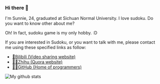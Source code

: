 ### Hi there 👋

I'm Sunnie, 24, graduated at Sichuan Normal University. I love sudoku. Do you want to know other about me?

Oh! In fact, sudoku game is my only hobby. :D

If you are interested in Sudoku, or you want to talk with me, please contact me using these specified links as follow:

* [🎦Bilibili (Video sharing website)](https://space.bilibili.com/23736703)
* [👨‍🏫Zhihu (Quora website)](https://www.zhihu.com/people/Sunnie-Shine)
* [👨‍💻GitHub (Home of programmers)](https://github.com/Sunnie-Shine)

![My github stats](https://github-readme-stats.vercel.app/api?username=Sunnie-Shine)
